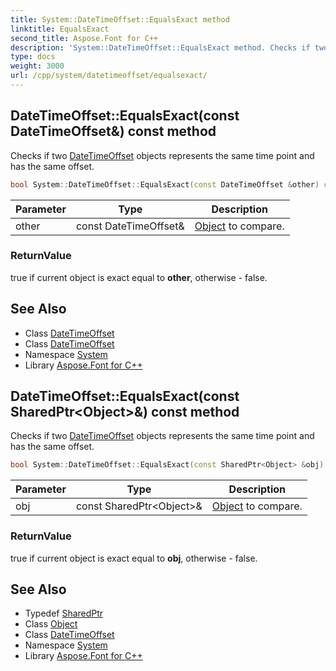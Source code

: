 ```yaml
---
title: System::DateTimeOffset::EqualsExact method
linktitle: EqualsExact
second_title: Aspose.Font for C++
description: 'System::DateTimeOffset::EqualsExact method. Checks if two DateTimeOffset objects represents the same time point and has the same offset in C++.'
type: docs
weight: 3000
url: /cpp/system/datetimeoffset/equalsexact/
---
```

## DateTimeOffset::EqualsExact(const DateTimeOffset\&) const method


Checks if two [DateTimeOffset](../) objects represents the same time point and has the same offset.

```cpp
bool System::DateTimeOffset::EqualsExact(const DateTimeOffset &other) const
```


| Parameter | Type | Description |
| --- | --- | --- |
| other | const DateTimeOffset\& | [Object](../../object/) to compare. |

### ReturnValue

true if current object is exact equal to **other**, otherwise - false.

## See Also

* Class [DateTimeOffset](../)
* Class [DateTimeOffset](../)
* Namespace [System](../../)
* Library [Aspose.Font for C++](../../../)
## DateTimeOffset::EqualsExact(const SharedPtr\<Object\>\&) const method


Checks if two [DateTimeOffset](../) objects represents the same time point and has the same offset.

```cpp
bool System::DateTimeOffset::EqualsExact(const SharedPtr<Object> &obj) const
```


| Parameter | Type | Description |
| --- | --- | --- |
| obj | const SharedPtr\<Object\>\& | [Object](../../object/) to compare. |

### ReturnValue

true if current object is exact equal to **obj**, otherwise - false.

## See Also

* Typedef [SharedPtr](../../sharedptr/)
* Class [Object](../../object/)
* Class [DateTimeOffset](../)
* Namespace [System](../../)
* Library [Aspose.Font for C++](../../../)
